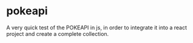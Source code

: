 # pokeapi
A very quick test of the POKEAPI in js, in order to integrate it into a react project and create a complete collection.

